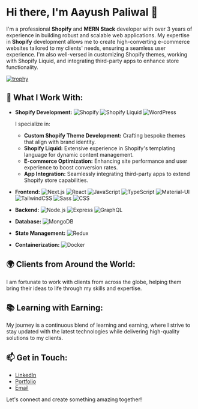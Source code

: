# Hi there, I'm Aayush Paliwal 👋

I'm a professional **Shopify** and **MERN Stack** developer with over 3 years of experience in building robust and scalable web applications. My expertise in **Shopify** development allows me to create high-converting e-commerce websites tailored to my clients' needs, ensuring a seamless user experience. I'm also well-versed in customizing Shopify themes, working with Shopify Liquid, and integrating third-party apps to enhance store functionality.

[![trophy](https://github-profile-trophy.vercel.app/?username=aayushhhpaliwal)](https://github.com/ryo-ma/github-profile-trophy)

## 💼 What I Work With:
- **Shopify Development:**
  <img src="https://img.shields.io/badge/Shopify-7AB55C?logo=shopify&logoColor=white" alt="Shopify" />
  <img src="https://img.shields.io/badge/Shopify_Liquid-7AB55C?logo=shopify&logoColor=white" alt="Shopify Liquid" />
  <img src="https://img.shields.io/badge/WordPress-21759B?logo=wordpress&logoColor=white" alt="WordPress" />
  
  I specialize in:
  - **Custom Shopify Theme Development:** Crafting bespoke themes that align with brand identity.
  - **Shopify Liquid:** Extensive experience in Shopify's templating language for dynamic content management.
  - **E-commerce Optimization:** Enhancing site performance and user experience to boost conversion rates.
  - **App Integration:** Seamlessly integrating third-party apps to extend Shopify store capabilities.

- **Frontend:**
  <img src="https://img.shields.io/badge/Next.js-black?logo=next.js&logoColor=white" alt="Next.js" />
  <img src="https://img.shields.io/badge/React-blue?logo=react&logoColor=white" alt="React" />
  <img src="https://img.shields.io/badge/JavaScript-F7DF1E?logo=javascript&logoColor=black" alt="JavaScript" />
  <img src="https://img.shields.io/badge/TypeScript-007ACC?logo=typescript&logoColor=white" alt="TypeScript" />
  <img src="https://img.shields.io/badge/Material--UI-blue?logo=material-ui&logoColor=white" alt="Material-UI" />
  <img src="https://img.shields.io/badge/TailwindCSS-38B2AC?logo=tailwind-css&logoColor=white" alt="TailwindCSS" />
  <img src="https://img.shields.io/badge/Sass-CC6699?logo=sass&logoColor=white" alt="Sass" />
  <img src="https://img.shields.io/badge/CSS-1572B6?logo=css3&logoColor=white" alt="CSS" />

- **Backend:**
  <img src="https://img.shields.io/badge/Node.js-43853D?logo=node.js&logoColor=white" alt="Node.js" />
  <img src="https://img.shields.io/badge/Express-black?logo=express&logoColor=white" alt="Express" />
  <img src="https://img.shields.io/badge/GraphQL-E10098?logo=graphql&logoColor=white" alt="GraphQL" />

- **Database:**
  <img src="https://img.shields.io/badge/MongoDB-4EA94B?logo=mongodb&logoColor=white" alt="MongoDB" />

- **State Management:**
  <img src="https://img.shields.io/badge/Redux-764ABC?logo=redux&logoColor=white" alt="Redux" />

- **Containerization:**
  <img src="https://img.shields.io/badge/Docker-2496ED?logo=docker&logoColor=white" alt="Docker" />

## 🌍 Clients from Around the World:
I am fortunate to work with clients from across the globe, helping them bring their ideas to life through my skills and expertise.

## 📚 Learning with Earning:
My journey is a continuous blend of learning and earning, where I strive to stay updated with the latest technologies while delivering high-quality solutions to my clients.

## 📫 Get in Touch:
- [LinkedIn](https://www.linkedin.com/in/yourprofile)
- [Portfolio](https://www.yourportfolio.com)
- [Email](mailto:youremail@example.com)

Let's connect and create something amazing together!
